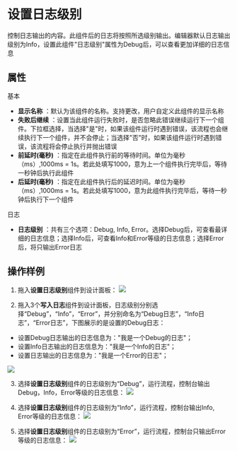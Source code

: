 # 设置日志级别

控制日志输出的内容。此组件后的日志将按照所选级别输出。编辑器默认日志输出级别为Info，设置此组件&quot;日志级别&quot;属性为Debug后，可以查看更加详细的日志信息

## 属性
基本
- **显示名称** ：默认为该组件的名称。支持更改，用户自定义此组件的显示名称
- **失败后继续** ：设置当此组件运行失败时，是否忽略此错误继续运行下一个组件。下拉框选择，当选择"是"时，如果该组件运行时遇到错误，该流程也会继续执行下一个组件，并不会停止；当选择"否"时，如果该组件运行时遇到错误，该流程将会停止执行并抛出错误
- **前延时(毫秒)** ：指定在此组件执行前的等待时间。单位为毫秒（ms）,1000ms = 1s。若此处填写1000，意为上一个组件执行完毕后，等待一秒钟后执行此组件
- **后延时(毫秒)** ：指定在此组件执行后的延迟时间。单位为毫秒（ms）,1000ms = 1s。若此处填写1000，意为此组件执行完毕后，等待一秒钟后执行下一个组件


日志

- **日志级别** ：共有三个选项：Debug,  Info, Error。选择Debug后，可查看最详细的日志信息；选择Info后，可查看Info和Error等级的日志信息；选择Error后，将只输出Error日志

## 操作样例
1. 拖入**设置日志级别**组件到设计面板：
![](https://docimages.blob.core.chinacloudapi.cn/images/Activities/setLoglevel-1.png)


2. 拖入3个**写入日志**组件到设计面板，日志级别分别选择“Debug”，“Info”，“Error”，并分别命名为“Debug日志”，“Info日志”，“Error日志”，下图展示的是设置的Debug日志：
- 设置Debug日志输出的日志信息为："我是一个Debug的日志"；
- 设置Info日志输出的日志信息为："我是一个Info的日志"；
- 设置日志输出的日志信息为："我是一个Error的日志"；

![](https://docimages.blob.core.chinacloudapi.cn/images/Activities/setLoglevel-2.png)


3. 选择**设置日志级别**组件的日志级别为“Debug”，运行流程，控制台输出Debug，Info，Error等级的日志信息：
![](https://docimages.blob.core.chinacloudapi.cn/images/Activities/setLoglevel-3.png)


4. 选择**设置日志级别**组件的日志级别为“Info”，运行流程，控制台输出Info, Error等级的日志信息：
![](https://docimages.blob.core.chinacloudapi.cn/images/Activities/setLoglevel-4.png)

5. 选择**设置日志级别**组件的日志级别为“Error”，运行流程，控制台只输出Error等级的日志信息：
![](https://docimages.blob.core.chinacloudapi.cn/images/Activities/setLoglevel-5.png)
